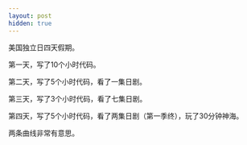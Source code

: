 ```yaml
---
layout: post
hidden: true
---
```


美国独立日四天假期。

第一天，写了10个小时代码。

第二天，写了5个小时代码，看了一集日剧。

第三天，写了3个小时代码，看了七集日剧。

第四天，写了5个小时代码，看了两集日剧（第一季终），玩了30分钟神海。

两条曲线非常有意思。